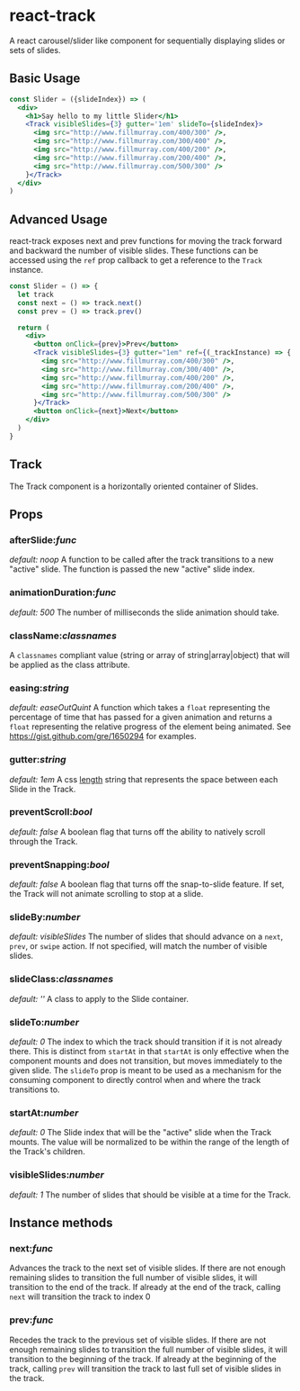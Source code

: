 # react-track
A react carousel/slider like component for sequentially displaying slides or sets of slides.

## Basic Usage

```jsx
const Slider = ({slideIndex}) => (
  <div>
    <h1>Say hello to my little Slider</h1>
    <Track visibleSlides={3} gutter='1em' slideTo={slideIndex}>
      <img src="http://www.fillmurray.com/400/300" />,
      <img src="http://www.fillmurray.com/300/400" />,
      <img src="http://www.fillmurray.com/400/200" />,
      <img src="http://www.fillmurray.com/200/400" />,
      <img src="http://www.fillmurray.com/500/300" />
    }</Track>
  </div>
)
```

## Advanced Usage

react-track exposes next and prev functions for moving the track forward and backward the number of visible slides.
These functions can be accessed using the `ref` prop callback to get a reference to the `Track` instance.

```jsx
const Slider = () => {
  let track
  const next = () => track.next()
  const prev = () => track.prev()

  return (
    <div>
      <button onClick={prev}>Prev</button>
      <Track visibleSlides={3} gutter="1em" ref={(_trackInstance) => { track = _trackInstance}}>
        <img src="http://www.fillmurray.com/400/300" />,
        <img src="http://www.fillmurray.com/300/400" />,
        <img src="http://www.fillmurray.com/400/200" />,
        <img src="http://www.fillmurray.com/200/400" />,
        <img src="http://www.fillmurray.com/500/300" />
      }</Track>
      <button onClick={next}>Next</button>
    </div>
  )
}

```

## Track
The Track component is a horizontally oriented container of Slides.

## Props

### afterSlide:_func_
_default: noop_
A function to be called after the track transitions to a new "active" slide. The function is passed the new "active" slide index.

### animationDuration:_func_
_default: 500_
The number of milliseconds the slide animation should take.

### className:_classnames_
A `classnames` compliant value (string or array of string|array|object) that will be applied as the class attribute.

### easing:_string_
_default: easeOutQuint_
A function which takes a `float` representing the percentage of time that has passed for a given animation and returns
a `float` representing the relative progress of the element being animated. See https://gist.github.com/gre/1650294
for examples.

### gutter:_string_
_default: 1em_
A css [length](https://developer.mozilla.org/en-US/docs/Web/CSS/length) string that represents the space between each Slide in the Track.

### preventScroll:_bool_
_default: false_
A boolean flag that turns off the ability to natively scroll through the Track.

### preventSnapping:_bool_
_default: false_
A boolean flag that turns off the snap-to-slide feature. If set, the Track will not animate scrolling to stop at a slide.

### slideBy:_number_
_default: visibleSlides_
The number of slides that should advance on a `next`, `prev`, or `swipe` action. If not specified, will match the number of visible slides.

### slideClass:_classnames_
_default: ''_
A class to apply to the Slide container.

### slideTo:_number_
_default: 0_
The index to which the track should transition if it is not already there. This is distinct from `startAt` in that `startAt` is only effective when the component mounts and does not transition, but moves immediately to the given slide. The `slideTo` prop is meant to be used as a mechanism for the consuming component to directly control when and where the track transitions to.

### startAt:_number_
_default: 0_
The Slide index that will be the "active" slide when the Track mounts. The value will be normalized to be within the range of the length of the Track's children.

### visibleSlides:_number_
_default: 1_
The number of slides that should be visible at a time for the Track.

## Instance methods

### next:_func_
Advances the track to the next set of visible slides. If there are not enough remaining slides to transition the full number of visible slides, it will transition to the end of the track. If already at the end of the track, calling `next` will transition the track to index 0

### prev:_func_
Recedes the track to the previous set of visible slides. If there are not enough remaining slides to transition the full number of visible slides, it will transition to the beginning of the track. If already at the beginning of the track, calling `prev` will transition the track to last full set of visible slides in the track.
